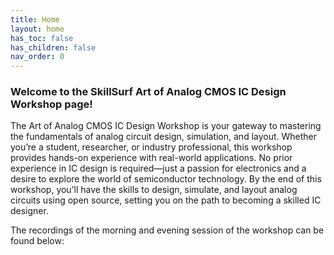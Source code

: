 ```yaml
---
title: Home
layout: home
has_toc: false
has_children: false
nav_order: 0
---
```


### Welcome to the SkillSurf Art of Analog CMOS IC Design Workshop page!

The Art of Analog CMOS IC Design Workshop is your gateway to mastering the fundamentals of analog circuit design, simulation, and layout. Whether you’re a student, researcher, or industry professional, this workshop provides hands-on experience with real-world applications. No prior experience in IC design is required—just a passion for electronics and a desire to explore the world of semiconductor technology. By the end of this workshop, you’ll have the skills to design, simulate, and layout analog circuits using open source, setting you on the path to becoming a skilled IC designer.

The recordings of the morning and evening session of the workshop can be found below:

<br>

<!--p align="center">
  <a href="https://www.youtube.com/watch?v=yN5dJGQQT6M" target="_blank">
    <img src="https://img.youtube.com/vi/yN5dJGQQT6M/0.jpg" alt="Watch the video" width="620"/>
  </a>
</p>

<br>

<p align="center">
  <a href="https://www.youtube.com/watch?v=oehmeYVQX0Q" target="_blank">
    <img src="https://img.youtube.com/vi/oehmeYVQX0Q/0.jpg" alt="Watch the video" width="620"/>
  </a>
</p-->

<br>